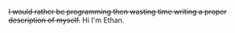 ~~I would rather be programming then wasting time writing a proper description of myself.~~
Hi I'm Ethan.
